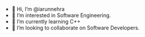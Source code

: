 - 👋 Hi, I’m @iarunnehra
- 👀 I’m interested in Software Engineering.
- 🌱 I’m currently learning C++
- 💞️ I’m looking to collaborate on Software Developers.

<!---
iarunnehra/iarunnehra is a ✨ special ✨ repository because its `README.md` (this file) appears on your GitHub profile.
You can click the Preview link to take a look at your changes.
--->
